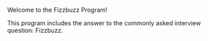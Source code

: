 Welcome to the Fizzbuzz Program!

This program includes the answer to the commonly asked interview question: Fizzbuzz.